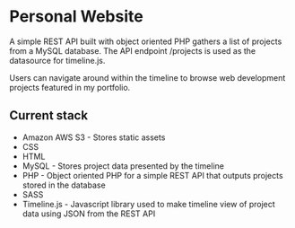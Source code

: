 <h1>Personal Website</h1>

<p>A simple REST API built with object oriented PHP gathers a list of projects from a MySQL database. The API endpoint /projects  is used as the datasource for timeline.js.</p>

<p>Users can navigate around within the timeline to browse web development projects featured in my portfolio.</p>

<h2>Current stack</h2>
<ul>
    <li>Amazon AWS S3 - Stores static assets</li>
    <li>CSS</li>
    <li>HTML</li>
    <li>MySQL - Stores project data presented by the timeline</li>
    <li>PHP - Object oriented PHP for a simple REST API that outputs projects stored in the database
    <li>SASS</li>    
    <li>Timeline.js - Javascript library used to make timeline view of project data using JSON from the REST API</li>
</ul>
